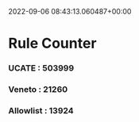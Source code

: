 2022-09-06 08:43:13.060487+00:00
# Rule Counter 
 ### UCATE : 503999

 ### Veneto : 21260

 ### Allowlist : 13924